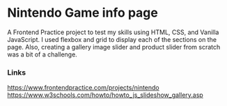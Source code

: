 # Nintendo Game info page

A Frontend Practice project to test my skills using HTML, CSS, and Vanilla JavaScript. I used flexbox and grid to display each of the sections on the page. Also, creating a gallery image slider and product slider from scratch was a bit of a challenge.

### Links

https://www.frontendpractice.com/projects/nintendo
https://www.w3schools.com/howto/howto_js_slideshow_gallery.asp
